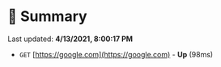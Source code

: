 # 📖 Summary
Last updated: **4/13/2021, 8:00:17 PM**

- `GET` [https://google.com](https://google.com) - **Up** (98ms)
